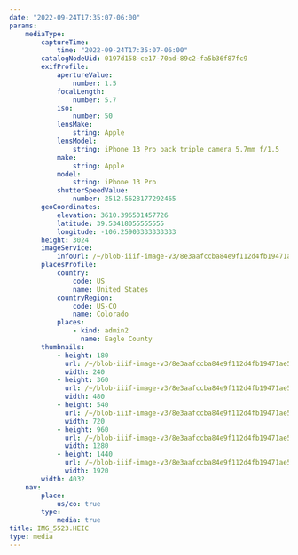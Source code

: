 ```yaml
---
date: "2022-09-24T17:35:07-06:00"
params:
    mediaType:
        captureTime:
            time: "2022-09-24T17:35:07-06:00"
        catalogNodeUid: 0197d158-ce17-70ad-89c2-fa5b36f87fc9
        exifProfile:
            apertureValue:
                number: 1.5
            focalLength:
                number: 5.7
            iso:
                number: 50
            lensMake:
                string: Apple
            lensModel:
                string: iPhone 13 Pro back triple camera 5.7mm f/1.5
            make:
                string: Apple
            model:
                string: iPhone 13 Pro
            shutterSpeedValue:
                number: 2512.5628177292465
        geoCoordinates:
            elevation: 3610.396501457726
            latitude: 39.53418055555555
            longitude: -106.25903333333333
        height: 3024
        imageService:
            infoUrl: /~/blob-iiif-image-v3/8e3aafccba84e9f112d4fb19471ae5a4eeb6344fbab918e1dae1da87c046d50b/info.json
        placesProfile:
            country:
                code: US
                name: United States
            countryRegion:
                code: US-CO
                name: Colorado
            places:
                - kind: admin2
                  name: Eagle County
        thumbnails:
            - height: 180
              url: /~/blob-iiif-image-v3/8e3aafccba84e9f112d4fb19471ae5a4eeb6344fbab918e1dae1da87c046d50b/full/240%2C180/0/default.jpg
              width: 240
            - height: 360
              url: /~/blob-iiif-image-v3/8e3aafccba84e9f112d4fb19471ae5a4eeb6344fbab918e1dae1da87c046d50b/full/480%2C360/0/default.jpg
              width: 480
            - height: 540
              url: /~/blob-iiif-image-v3/8e3aafccba84e9f112d4fb19471ae5a4eeb6344fbab918e1dae1da87c046d50b/full/720%2C540/0/default.jpg
              width: 720
            - height: 960
              url: /~/blob-iiif-image-v3/8e3aafccba84e9f112d4fb19471ae5a4eeb6344fbab918e1dae1da87c046d50b/full/1280%2C960/0/default.jpg
              width: 1280
            - height: 1440
              url: /~/blob-iiif-image-v3/8e3aafccba84e9f112d4fb19471ae5a4eeb6344fbab918e1dae1da87c046d50b/full/1920%2C1440/0/default.jpg
              width: 1920
        width: 4032
    nav:
        place:
            us/co: true
        type:
            media: true
title: IMG_5523.HEIC
type: media
---
```

